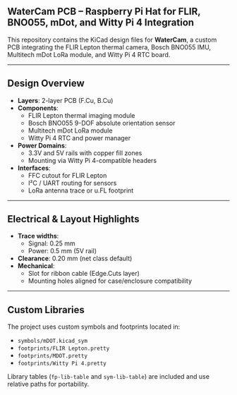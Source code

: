 ## WaterCam PCB – Raspberry Pi Hat for FLIR, BNO055, mDot, and Witty Pi 4 Integration

This repository contains the KiCad design files for **WaterCam**, a custom PCB integrating the FLIR Lepton thermal camera, Bosch BNO055 IMU, Multitech mDot LoRa module, and Witty Pi 4 RTC board. 

---

## Design Overview

- **Layers**: 2-layer PCB (F.Cu, B.Cu)
- **Components**:
  - FLIR Lepton thermal imaging module
  - Bosch BNO055 9-DOF absolute orientation sensor
  - Multitech mDot LoRa module
  - Witty Pi 4 RTC and power manager
- **Power Domains**:
  - 3.3V and 5V rails with copper fill zones
  - Mounting via Witty Pi 4-compatible headers
- **Interfaces**:
  - FFC cutout for FLIR Lepton
  - I²C / UART routing for sensors
  - LoRa antenna trace or u.FL footprint

---

## Electrical & Layout Highlights

- **Trace widths**:
  - Signal: 0.25 mm
  - Power: 0.5 mm (5V rail)
- **Clearance**: 0.20 mm (net class default)
- **Mechanical**:
  - Slot for ribbon cable (Edge.Cuts layer)
  - Mounting holes aligned for case/enclosure compatibility

---

## Custom Libraries

The project uses custom symbols and footprints located in:

- `symbols/mDOT.kicad_sym`
- `footprints/FLIR Lepton.pretty`
- `footprints/MDOT.pretty`
- `footprints/Witty Pi 4.pretty`

Library tables (`fp-lib-table` and `sym-lib-table`) are included and use relative paths for portability.
